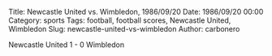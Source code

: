 Title: Newcastle United vs. Wimbledon, 1986/09/20
Date: 1986/09/20 00:00
Category: sports
Tags: football, football scores, Newcastle United, Wimbledon
Slug: newcastle-united-vs-wimbledon
Author: carbonero


Newcastle United 1 - 0 Wimbledon

